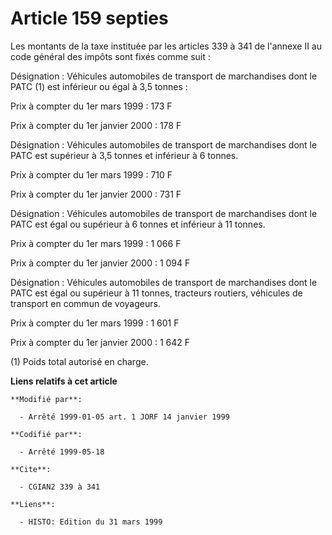 # Article 159 septies

Les montants de la taxe instituée par les articles 339 à 341 de l'annexe II au code général des impôts sont fixés comme
suit :

Désignation : Véhicules automobiles de transport de marchandises dont le PATC (1) est inférieur ou égal à 3,5 tonnes :

Prix à compter du 1er mars 1999 : 173 F

Prix à compter du 1er janvier 2000 : 178 F

Désignation : Véhicules automobiles de transport de marchandises dont le PATC est supérieur à 3,5 tonnes et inférieur à 6
tonnes.

Prix à compter du 1er mars 1999 : 710 F

Prix à compter du 1er janvier 2000 : 731 F

Désignation : Véhicules automobiles de transport de marchandises dont le PATC est égal ou supérieur à 6 tonnes et inférieur à
11 tonnes.

Prix à compter du 1er mars 1999 : 1 066 F

Prix à compter du 1er janvier 2000 : 1 094 F

Désignation : Véhicules automobiles de transport de marchandises dont le PATC est égal  ou supérieur à 11 tonnes, tracteurs
routiers, véhicules de transport en commun de voyageurs.

Prix à compter du 1er mars 1999 : 1 601 F

Prix à compter du 1er janvier 2000 : 1 642 F

(1) Poids total autorisé en charge.

**Liens relatifs à cet article**

	**Modifié par**:

	  - Arrêté 1999-01-05 art. 1 JORF 14 janvier 1999

	**Codifié par**:

	  - Arrêté 1999-05-18

	**Cite**:

	  - CGIAN2 339 à 341

	**Liens**:

	  - HISTO: Edition du 31 mars 1999
